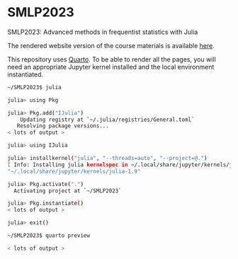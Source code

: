 # SMLP2023

SMLP2023: Advanced methods in frequentist statistics with Julia

The rendered website version of the course materials is available [here](https://repsychling.github.io/SMLP2023/).

This repository uses [Quarto](https://quarto.org). To be able to render all the pages, you will need an appropriate Jupyter kernel installed and the local environment instantiated.

```sh
~/SMLP2023$ julia

julia> using Pkg

julia> Pkg.add("IJulia")
    Updating registry at `~/.julia/registries/General.toml`
   Resolving package versions...
< lots of output >

julia> using IJulia

julia> installkernel("julia", "--threads=auto", "--project=@.")
[ Info: Installing julia kernelspec in ~/.local/share/jupyter/kernels/julia-1.9
"~/.local/share/jupyter/kernels/julia-1.9"

julia> Pkg.activate(".")
  Activating project at `~/SMLP2023`

julia> Pkg.instantiate()
< lots of output >

julia> exit()

~/SMLP2023$ quarto preview

< lots of output >

```
